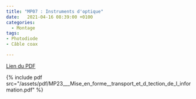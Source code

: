 ```yaml
---
title: "MP07 : Instruments d'optique"
date:   2021-04-16 08:39:00 +0100
categories:
  - Montage
tags:
- Photodiode
- Câble coax

---
```

[Lien du PDF](/assets/pdf/MP23___Mise_en_forme__transport_et_d_tection_de_l_information.pdf)

{% include pdf src="/assets/pdf/MP23___Mise_en_forme__transport_et_d_tection_de_l_information.pdf" %}
